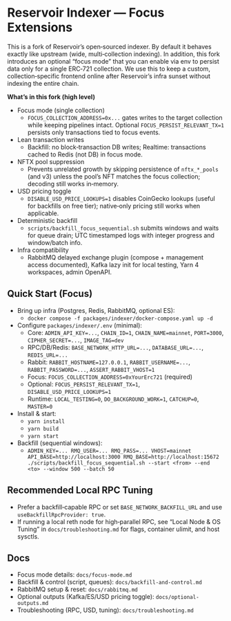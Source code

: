 # Reservoir Indexer — Focus Extensions

This is a fork of Reservoir’s open‑sourced indexer. By default it behaves exactly like upstream (wide, multi‑collection indexing). In addition, this fork introduces an optional “focus mode” that you can enable via env to persist data only for a single ERC‑721 collection. We use this to keep a custom, collection‑specific frontend online after Reservoir’s infra sunset without indexing the entire chain.

**What’s in this fork (high level)**

- Focus mode (single collection)
  - `FOCUS_COLLECTION_ADDRESS=0x...` gates writes to the target collection while keeping pipelines intact. Optional `FOCUS_PERSIST_RELEVANT_TX=1` persists only transactions tied to focus events.
- Lean transaction writes
  - Backfill: no block‑transaction DB writes; Realtime: transactions cached to Redis (not DB) in focus mode.
- NFTX pool suppression
  - Prevents unrelated growth by skipping persistence of `nftx_*_pools` (and v3) unless the pool’s NFT matches the focus collection; decoding still works in‑memory.
- USD pricing toggle
  - `DISABLE_USD_PRICE_LOOKUPS=1` disables CoinGecko lookups (useful for backfills on free tier); native‑only pricing still works when applicable.
- Deterministic backfill
  - `scripts/backfill_focus_sequential.sh` submits windows and waits for queue drain; UTC timestamped logs with integer progress and window/batch info.
- Infra compatibility
  - RabbitMQ delayed exchange plugin (compose + management access documented), Kafka lazy init for local testing, Yarn 4 workspaces, admin OpenAPI.

## Quick Start (Focus)

- Bring up infra (Postgres, Redis, RabbitMQ, optional ES):
  - `docker compose -f packages/indexer/docker-compose.yaml up -d`
- Configure `packages/indexer/.env` (minimal):
  - Core: `ADMIN_API_KEY=...`, `CHAIN_ID=1`, `CHAIN_NAME=mainnet`, `PORT=3000`, `CIPHER_SECRET=...`, `IMAGE_TAG=dev`
  - RPC/DB/Redis: `BASE_NETWORK_HTTP_URL=...`, `DATABASE_URL=...`, `REDIS_URL=...`
  - Rabbit: `RABBIT_HOSTNAME=127.0.0.1`, `RABBIT_USERNAME=...`, `RABBIT_PASSWORD=...`, `ASSERT_RABBIT_VHOST=1`
  - Focus: `FOCUS_COLLECTION_ADDRESS=0xYourErc721` (required)
  - Optional: `FOCUS_PERSIST_RELEVANT_TX=1`, `DISABLE_USD_PRICE_LOOKUPS=1`
  - Runtime: `LOCAL_TESTING=0`, `DO_BACKGROUND_WORK=1`, `CATCHUP=0`, `MASTER=0`
- Install & start:
  - `yarn install`
  - `yarn build`
  - `yarn start`
- Backfill (sequential windows):
  - `ADMIN_KEY=... RMQ_USER=... RMQ_PASS=... VHOST=mainnet API_BASE=http://localhost:3000 RMQ_BASE=http://localhost:15672 ./scripts/backfill_focus_sequential.sh --start <from> --end <to> --window 500 --batch 50`

## Recommended Local RPC Tuning

- Prefer a backfill‑capable RPC or set `BASE_NETWORK_BACKFILL_URL` and use `useBackfillRpcProvider: true`.
- If running a local reth node for high‑parallel RPC, see “Local Node & OS Tuning” in `docs/troubleshooting.md` for flags, container ulimit, and host sysctls.

## Docs

- Focus mode details: `docs/focus-mode.md`
- Backfill & control (script, queues): `docs/backfill-and-control.md`
- RabbitMQ setup & reset: `docs/rabbitmq.md`
- Optional outputs (Kafka/ES/USD pricing toggle): `docs/optional-outputs.md`
- Troubleshooting (RPC, USD, tuning): `docs/troubleshooting.md`
